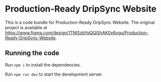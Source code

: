 
  # Production-Ready DripSync Website

  This is a code bundle for Production-Ready DripSync Website. The original project is available at https://www.figma.com/design/1TNISzbYqQQlShAK0x6ogu/Production-Ready-DripSync-Website.

  ## Running the code

  Run `npm i` to install the dependencies.

  Run `npm run dev` to start the development server.
  
